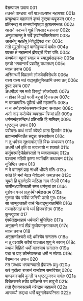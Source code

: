 वैशम्पायन उवाच	001    
ततस्ते पाण्डवाः सर्वे पाञ्चाल्यश्च महायशाः	001a  
प्रत्युत्थाय महात्मानं कृष्णं दृष्ट्वाभ्यपूजयन्	001c  
प्रतिनन्द्य स तान्सर्वान्पृष्ट्वा कुशलमन्ततः	002a  
आसने काञ्चने शुभ्रे निषसाद महामनाः	002c  
अनुज्ञातास्तु ते सर्वे कृष्णेनामिततेजसा	003a  
आसनेषु महार्हेषु निषेदुर्द्विपदां वराः	003c  
ततो मुहूर्तान्मधुरां वाणीमुच्चार्य पार्षतः	004a  
पप्रच्छ तं महात्मानं द्रौपद्यर्थे विशां पतिः	004c  
कथमेका बहूनां स्यान्न च स्याद्धर्मसङ्करः	005a  
एतन्नो भगवान्सर्वं प्रब्रवीतु यथातथम्	005c  
व्यास उवाच	006   
अस्मिन्धर्मे विप्रलम्भे लोकवेदविरोधके	006a  
यस्य यस्य मतं यद्यच्छ्रोतुमिच्छामि तस्य तत्	006c  
द्रुपद उवाच	007    
अधर्मोऽयं मम मतो विरुद्धो लोकवेदयोः	007a  
न ह्येका विद्यते पत्नी बहूनां द्विजसत्तम	007c  
न चाप्याचरितः पूर्वैरयं धर्मो महात्मभिः	008a  
न च धर्मोऽप्यनेकस्थश्चरितव्यः सनातनः	008c  
अतो नाहं करोम्येवं व्यवसायं क्रियां प्रति	009a  
धर्मसन्देहसन्दिग्धं प्रतिभाति हि मामिदम्	009c  
धृष्टद्युम्न उवाच	010    
यवीयसः कथं भार्यां ज्येष्ठो भ्राता द्विजर्षभ	010a  
ब्रह्मन्समभिवर्तेत सद्वृत्तः संस्तपोधन	010c  
न तु धर्मस्य सूक्ष्मत्वाद्गतिं विद्मः कथञ्चन	011a  
अधर्मो धर्म इति वा व्यवसायो न शक्यते	011c  
कर्तुमस्मद्विधैर्ब्रह्मंस्ततो न व्यवसाम्यहम्	012a  
पञ्चानां महिषी कृष्णा भवत्विति कथञ्चन	012c  
युधिष्ठिर उवाच	013    
न मे वागनृतं प्राह नाधर्मे धीयते मतिः	013a  
वर्तते हि मनो मेऽत्र नैषोऽधर्मः कथञचन	013c  
श्रूयते हि पुराणेऽपि जटिला नाम गौतमी	014a  
ऋषीनध्यासितवती सप्त धर्मभृतां वर	014c  
गुरोश्च वचनं प्राहुर्धर्मं धर्मज्ञसत्तम	015a  
गुरूणां चैव सर्वेषां जनित्री परमो गुरुः	015c  
सा चाप्युक्तवती वाचं भैक्षवद्भुज्यतामिति	016a  
तस्मादेतदहं मन्ये धर्मं द्विजवरोत्तम	016c  
कुन्त्युवाच	017    
एवमेतद्यथाहायं धर्मचारी युधिष्ठिरः	017a  
अनृतान्मे भयं तीव्रं मुच्येयमनृतात्कथम्	017c  
व्यास उवाच	018    
अनृतान्मोक्ष्यसे भद्रे धर्मश्चैष सनातनः	018a  
न तु वक्ष्यामि सर्वेषां पाञ्चाल शृणु मे स्वयम्	018c  
यथायं विहितो धर्मो यतश्चायं सनातनः	019a  
यथा च प्राह कौन्तेयस्तथा धर्मो न संशयः	019c  
वैशम्पायन उवाच	020    
तत उत्थाय भगवान्व्यासो द्वैपायनः प्रभुः	020a  
करे गृहीत्वा राजानं राजवेश्म समाविशत्	020c  
पाण्डवाश्चापि कुन्ती च धृष्टद्युम्नश्च पार्षतः	021a  
विचेतसस्ते तत्रैव प्रतीक्षन्ते स्म तावुभौ	021c  
ततो द्वैपायनस्तस्मै नरेन्द्राय महात्मने	022a  
आचख्यौ तद्यथा धर्मो बहूनामेकपत्निता	022c  
